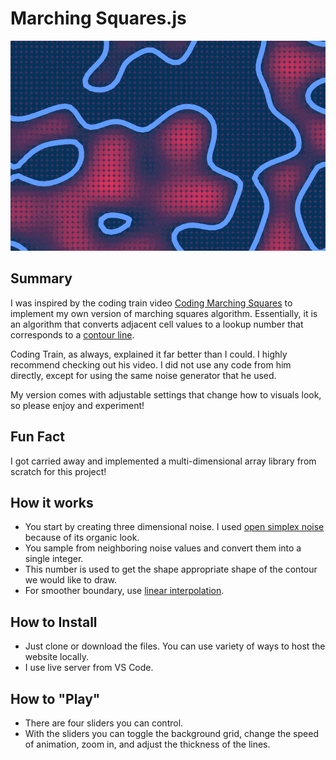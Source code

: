 # Marching Squares.js
![Marching Squares](assets/marching-squares.gif)

## Summary
I was inspired by the coding train video [Coding Marching Squares](https://youtu.be/Mm2eYfj0SgA?feature=shared) to implement my own version of marching squares algorithm.
Essentially, it is an algorithm that converts adjacent cell values to a lookup number that corresponds to a [contour line](https://en.wikipedia.org/wiki/Marching_squares).

Coding Train, as always, explained it far better than I could. I highly recommend checking out his video. I did not use any code from him directly, except for using the same noise generator that he used.

My version comes with adjustable settings that change how to visuals look, so please enjoy and experiment!

## Fun Fact
I got carried away and implemented a multi-dimensional array library from scratch for this project!

## How it works
- You start by creating three dimensional noise. I used [open simplex noise](https://gist.github.com/KdotJPG/b1270127455a94ac5d19) because of its organic look.
- You sample from neighboring noise values and convert them into a single integer.
- This number is used to get the shape appropriate shape of the contour we would like to draw.
- For smoother boundary, use [linear interpolation](https://en.wikipedia.org/wiki/Linear_interpolation).

## How to Install
- Just clone or download the files. You can use variety of ways to host the website locally.
- I use live server from VS Code.

## How to "Play"
- There are four sliders you can control.
- With the sliders you can toggle the background grid, change the speed of animation, zoom in, and adjust the thickness of the lines.